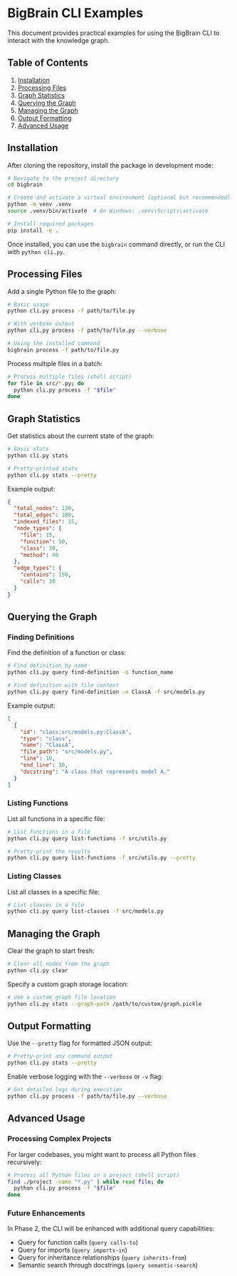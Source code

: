 # BigBrain CLI Examples

This document provides practical examples for using the BigBrain CLI to interact with the knowledge graph.

## Table of Contents

1. [Installation](#installation)
2. [Processing Files](#processing-files)
3. [Graph Statistics](#graph-statistics)
4. [Querying the Graph](#querying-the-graph)
5. [Managing the Graph](#managing-the-graph)
6. [Output Formatting](#output-formatting)
7. [Advanced Usage](#advanced-usage)

## Installation

After cloning the repository, install the package in development mode:

```bash
# Navigate to the project directory
cd bigbrain

# Create and activate a virtual environment (optional but recommended)
python -m venv .venv
source .venv/bin/activate  # On Windows: .venv\Scripts\activate

# Install required packages
pip install -e .
```

Once installed, you can use the `bigbrain` command directly, or run the CLI with `python cli.py`.

## Processing Files

Add a single Python file to the graph:

```bash
# Basic usage
python cli.py process -f path/to/file.py

# With verbose output
python cli.py process -f path/to/file.py --verbose

# Using the installed command
bigbrain process -f path/to/file.py
```

Process multiple files in a batch:

```bash
# Process multiple files (shell script)
for file in src/*.py; do
  python cli.py process -f "$file"
done
```

## Graph Statistics

Get statistics about the current state of the graph:

```bash
# Basic stats
python cli.py stats

# Pretty-printed stats
python cli.py stats --pretty
```

Example output:
```json
{
  "total_nodes": 120,
  "total_edges": 180,
  "indexed_files": 15,
  "node_types": {
    "file": 15,
    "function": 50,
    "class": 30,
    "method": 40
  },
  "edge_types": {
    "contains": 150,
    "calls": 30
  }
}
```

## Querying the Graph

### Finding Definitions

Find the definition of a function or class:

```bash
# Find definition by name
python cli.py query find-definition -n function_name

# Find definition with file context
python cli.py query find-definition -n ClassA -f src/models.py
```

Example output:
```json
[
  {
    "id": "class:src/models.py:ClassA",
    "type": "class",
    "name": "ClassA",
    "file_path": "src/models.py",
    "line": 10,
    "end_line": 30,
    "docstring": "A class that represents model A."
  }
]
```

### Listing Functions

List all functions in a specific file:

```bash
# List functions in a file
python cli.py query list-functions -f src/utils.py

# Pretty-print the results
python cli.py query list-functions -f src/utils.py --pretty
```

### Listing Classes

List all classes in a specific file:

```bash
# List classes in a file
python cli.py query list-classes -f src/models.py
```

## Managing the Graph

Clear the graph to start fresh:

```bash
# Clear all nodes from the graph
python cli.py clear
```

Specify a custom graph storage location:

```bash
# Use a custom graph file location
python cli.py stats --graph-path /path/to/custom/graph.pickle
```

## Output Formatting

Use the `--pretty` flag for formatted JSON output:

```bash
# Pretty-print any command output
python cli.py stats --pretty
```

Enable verbose logging with the `--verbose` or `-v` flag:

```bash
# Get detailed logs during execution
python cli.py process -f path/to/file.py --verbose
```

## Advanced Usage

### Processing Complex Projects

For larger codebases, you might want to process all Python files recursively:

```bash
# Process all Python files in a project (shell script)
find ./project -name "*.py" | while read file; do
  python cli.py process -f "$file"
done
```

### Future Enhancements

In Phase 2, the CLI will be enhanced with additional query capabilities:

- Query for function calls (`query calls-to`)
- Query for imports (`query imports-in`) 
- Query for inheritance relationships (`query inherits-from`)
- Semantic search through docstrings (`query semantic-search`)
